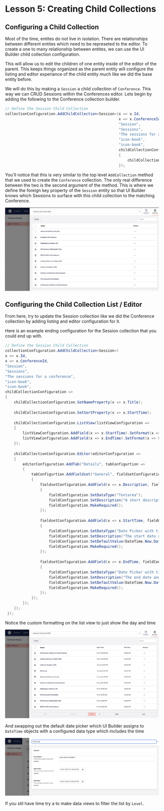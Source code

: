 # Lesson 5: Creating Child Collections
## Configuring a Child Collection
Most of the time, entites do not live in isolation. There are relationships between different entites which need to be represeted to the editor. To create a one to many relationship between entites, we can use the UI Builder child collection configuration. 

This will allow us to edit the children of one entity inside of the editor of the parent. This keeps things organized as the parent entity will configure the listing and editor experiance of the child entity much like we did the base entity before.

We will do this by making a `Session` a child collection of `Conference`. This way we can CRUD Sessions within the Conferences editor. Lets begin by adding the following to the Conference collection builder.

```csharp
// Define the Session Child Collection
collectionConfiguration.AddChildCollection<Session>(x => x.Id,
                                                    x => x.ConferenceId,
                                                    "Session",
                                                    "Sessions",
                                                    "The sessions for a conference",
                                                    "icon-book",
                                                    "icon-book",
                                                    childCollectionConfiguration =>
                                                    {
                                                        childCollectionConfiguration.SetNameProperty(x => x.Title);
                                                    });
```

You'll notice that this is very similar to the top level `AddCollection` method that we used to create the `Conference` collection. The only real difference between the two is the second argument of the method. This is where we define the foreign key property of the `Session` entity so that UI Builder knows which Sessions to surface with this child collection to the matching Conference.

![Child Collection](assets/lesson5-sessions.png)

## Configuring the Child Collection List / Editor
From here, try to update the Session collection like we did the Conference collection by adding listing and editor configuration for it. 

Here is an example ending configuration for the Session collection that you could end up with. 

```csharp
// Define the Session Child Collection
collectionConfiguration.AddChildCollection<Session>(
x => x.Id,
x => x.ConferenceId,
"Session",
"Sessions",
"The sessions for a conference",
"icon-book",
"icon-book",
childCollectionConfiguration =>
{
    childCollectionConfiguration.SetNameProperty(x => x.Title);

    childCollectionConfiguration.SetSortProperty(x => x.StartTime);

    childCollectionConfiguration.ListView(listViewConfiguration =>
    {
        listViewConfiguration.AddField(x => x.StartTime).SetFormat(x => $"{x:ddd} @ {x:hh:mm tt}");
        listViewConfiguration.AddField(x => x.EndTime).SetFormat(x => $"{x:hh:mm tt}");
    });

    childCollectionConfiguration.Editor(editorConfiguration =>
    {
        editorConfiguration.AddTab("Details", tabConfigurtion =>
        {
            tabConfigurtion.AddFieldset("General", fieldsetConfiguration =>
            {
                fieldsetConfiguration.AddField(x => x.Description, fieldConfiguration =>
                {
                    fieldConfiguration.SetDataType("Textarea");
                    fieldConfiguration.SetDescription("A short description about the session.");
                    fieldConfiguration.MakeRequired();
                });

                fieldsetConfiguration.AddField(x => x.StartTime, fieldConfiguration =>
                {
                    fieldConfiguration.SetDataType("Date Picker with time");
                    fieldConfiguration.SetDescription("The start date and time of the session.");
                    fieldConfiguration.SetDefaultValue(DateTime.Now.Date);
                    fieldConfiguration.MakeRequired();
                });

                fieldsetConfiguration.AddField(x => x.EndTime, fieldConfiguration =>
                {
                    fieldConfiguration.SetDataType("Date Picker with time");
                    fieldConfiguration.SetDescription("The end date and time of the session.");
                    fieldConfiguration.SetDefaultValue(DateTime.Now.Date);
                    fieldConfiguration.MakeRequired();
                });
            });
        });
    });
 });
```

Notice the custom formatting on the list view to just show the day and time

![Day and Time](assets/lesson5-sessionscustomlist.png)

And swapping out the default date picker which UI Builder assigns to `DateTime` objects with a configured data type which includes the time

![Session Details](assets/lesson5-sessionsdetail.png)

If you stil have time try a to make data views to filter the list by `Level`.